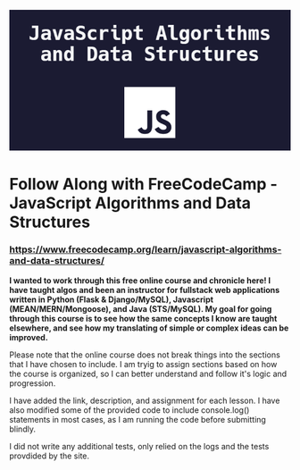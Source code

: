 
<p align="center">
  <img src=".media/fcc_js.png"/>
</p>

# Follow Along with FreeCodeCamp - JavaScript Algorithms and Data Structures
### https://www.freecodecamp.org/learn/javascript-algorithms-and-data-structures/



**I wanted to work through this free online course and chronicle here! I have taught algos and been an instructor for fullstack web applications written in Python (Flask & Django/MySQL), Javascript (MEAN/MERN/Mongoose), and Java (STS/MySQL). My goal for going through this course is to see how the same concepts I know are taught elsewhere, and see how my translating of simple or complex ideas can be improved.**

Please note that the online course does not break things into the sections that I have chosen to include. I am tryig to assign sections based on how the course is organized, so I can better understand and follow it's logic and progression.

I have added the link, description, and assignment for each lesson. I have also modified some of the provided code to include console.log() statements in most cases, as I am running the code before submitting blindly. 

I did not write any additional tests, only relied on the logs and the tests provdided by the site.